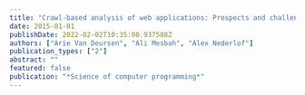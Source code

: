 ```yaml
---
title: "Crawl-based analysis of web applications: Prospects and challenges"
date: 2015-01-01
publishDate: 2022-02-02T10:35:00.937588Z
authors: ["Arie Van Deursen", "Ali Mesbah", "Alex Nederlof"]
publication_types: ["2"]
abstract: ""
featured: false
publication: "*Science of computer programming*"
---
```



